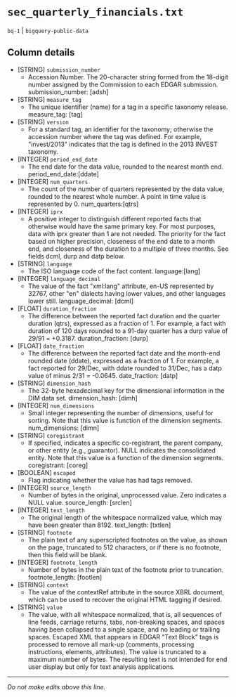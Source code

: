 # `sec_quarterly_financials.txt`
`bq-1` | `bigquery-public-data`

## Column details
* [STRING]    `submission_number`
  - Accession Number. The 20-character string formed from the 18-digit number assigned by the Commission to each EDGAR submission. submission_number: [adsh]
* [STRING]    `measure_tag`
  - The unique identifier (name) for a tag in a specific taxonomy release. measure_tag: [tag]
* [STRING]    `version`
  - For a standard tag, an identifier for the taxonomy; otherwise the accession number where the tag was defined. For example, \"invest/2013\" indicates that the tag is defined in the 2013 INVEST taxonomy.
* [INTEGER]   `period_end_date`
  - The end date for the data value, rounded to the nearest month end. period_end_date:[ddate]
* [INTEGER]   `num_quarters`
  - The count of the number of quarters represented by the data value, rounded to the nearest whole number. A point in time value is represented by 0. num_quarters:[qtrs]
* [INTEGER]   `iprx`
  - A positive integer to distinguish different reported facts that otherwise would have the same primary key. For most purposes, data with iprx greater than 1 are not needed. The priority for the fact based on higher precision, closeness of the end date to a month end, and closeness of the duration to a multiple of three months. See fields dcml, durp and datp below.
* [STRING]    `language`
  - The ISO language code of the fact content. language:[lang]
* [INTEGER]   `language_decimal`
  - The value of the fact \"xml:lang\" attribute, en-US represented by 32767, other \"en\" dialects having lower values, and other languages lower still. language_decimal: [dcml]
* [FLOAT]     `duration_fraction`
  - The difference between the reported fact duration and the quarter duration (qtrs), expressed as a fraction of 1. For example, a fact with duration of 120 days rounded to a 91-day quarter has a durp value of 29/91 = +0.3187. duration_fraction: [durp]
* [FLOAT]     `date_fraction`
  - The difference between the reported fact date and the month-end rounded date (ddate), expressed as a fraction of 1. For example, a fact reported for 29/Dec, with ddate rounded to 31/Dec, has a datp value of minus 2/31 = -0.0645. date_fraction: [datp]
* [STRING]    `dimension_hash`
  - The 32-byte hexadecimal key for the dimensional information in the DIM data set. dimension_hash: [dimh]
* [INTEGER]   `num_dimensions`
  - Small integer representing the number of dimensions, useful for sorting. Note that this value is function of the dimension segments. num_dimensions: [dimn]
* [STRING]    `coregistrant`
  - If specified, indicates a specific co-registrant, the parent company, or other entity (e.g., guarantor). NULL indicates the consolidated entity. Note that this value is a function of the dimension segments. coregistrant: [coreg]
* [BOOLEAN]   `escaped`
  - Flag indicating whether the value has had tags removed.
* [INTEGER]   `source_length`
  - Number of bytes in the original, unprocessed value. Zero indicates a NULL value. source_length: [srclen]
* [INTEGER]   `text_length`
  - The original length of the whitespace normalized value, which may have been greater than 8192. text_length: [txtlen]
* [STRING]    `footnote`
  - The plain text of any superscripted footnotes on the value, as shown on the page, truncated to 512 characters, or if there is no footnote, then this field will be blank.
* [INTEGER]   `footnote_length`
  - Number of bytes in the plain text of the footnote prior to truncation. footnote_length: [footlen]
* [STRING]    `context`
  - The value of the contextRef attribute in the source XBRL document, which can be used to recover the original HTML tagging if desired.
* [STRING]    `value`
  - The value, with all whitespace normalized, that is, all sequences of line feeds, carriage returns, tabs, non-breaking spaces, and spaces having been collapsed to a single space, and no leading or trailing spaces. Escaped XML that appears in EDGAR \"Text Block\" tags is processed to remove all mark-up (comments, processing instructions, elements, attributes). The value is truncated to a maximum number of bytes. The resulting text is not intended for end user display but only for text analysis applications.

-------------------------------------------------------------------------------
*Do not make edits above this line.*
